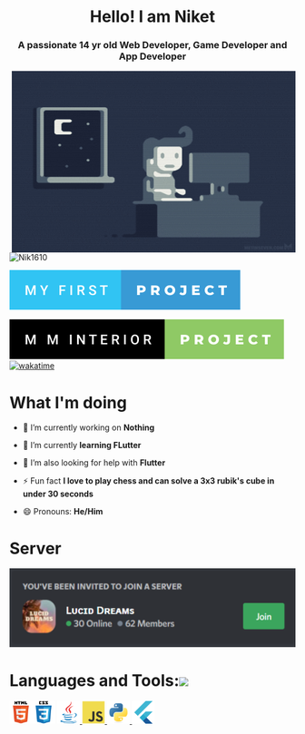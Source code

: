 
<h1 align="center">Hello! I am Niket</h1>
<h3 align="center">A passionate 14 yr old Web Developer, Game Developer and App Developer</h3>
<img align="right" alt="GIF" src="https://github.com/Nik1610/Nik1610/blob/main/coding.gif" width="500" height="320" />
<p align="left"> <img src="https://komarev.com/ghpvc/?username=Nik16105&label=Profile%20views&color=0e75b6&style=for-the-badge" alt="Nik1610" /> </p>
<p><a href="https://pranshu05.github.io"><img src="https://github.com/Nik1610/Nik1610/blob/main/my-first-project.svg"/></p></a>


[![Website](https://github.com/Nik1610/Nik1610/blob/main/m-m-interior-project.svg)](https://nik1610.github.io/M.M-Interior)
[![wakatime](https://wakatime.com/badge/user/f4e2b01a-0a01-4230-a3cf-421b2bb494d7.svg?style=for-the-badge)](https://wakatime.com/@f4e2b01a-0a01-4230-a3cf-421b2bb494d7)

# What I'm doing

- 🔭 I’m currently working on **Nothing**

- 🌱 I’m currently **learning FLutter**

- 🤔 I’m also looking for help with **Flutter**

- ⚡ Fun fact **I love to play chess and can solve a 3x3 rubik's cube in under 30 seconds**

- 😄 Pronouns: **He/Him**

# Server
[![widget](https://github.com/Nik1610/Nik1610/blob/main/Lucid%20Invite.png)](https://discord.gg/Wgj9fYWZ4f)

# Languages and Tools:<img src = "https://media2.giphy.com/media/QssGEmpkyEOhBCb7e1/giphy.gif?cid=ecf05e47a0n3gi1bfqntqmob8g9aid1oyj2wr3ds3mg700bl&rid=giphy.gif" width = 32px> </h2>

 <img src="https://raw.githubusercontent.com/devicons/devicon/master/icons/html5/html5-original-wordmark.svg" alt="html5" width="40" height="40"/><img src="https://raw.githubusercontent.com/devicons/devicon/master/icons/css3/css3-original-wordmark.svg" alt="css3" width="40" height="40"/> </a> <a href="https://www.w3.org/html/" target="_blank" rel="noreferrer"></a> <a href="https://www.java.com" target="_blank" rel="noreferrer"> <img src="https://raw.githubusercontent.com/devicons/devicon/master/icons/java/java-original.svg" alt="java" width="40" height="40"/> </a> <a href="https://developer.mozilla.org/en-US/docs/Web/JavaScript" target="_blank" rel="noreferrer"> <img src="https://raw.githubusercontent.com/devicons/devicon/master/icons/javascript/javascript-original.svg" alt="javascript" width="40" height="40"/> </a> <a href="https://www.python.org" target="_blank" rel="noreferrer"> <img src="https://raw.githubusercontent.com/devicons/devicon/master/icons/python/python-original.svg" alt="python" width="40" height="40"/> </a> <a href="https://www.flutter.dev" target="_blank" rel="noreferrer"> <img src="https://raw.githubusercontent.com/devicons/devicon/master/icons/flutter/flutter-original.svg" alt="Flutter" width="40" height="40"/> </a> </p>
